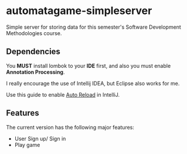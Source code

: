 # automatagame-simpleserver

Simple server for storing data for this semester's Software Development Methodologies course.

## Dependencies

You **MUST** install lombok to your **IDE** first, and also you must enable **Annotation Processing**.

I really encourage the use of Intellij IDEA, but Eclipse also works for me.

Use this guide to enable [Auto Reload](https://mkyong.com/spring-boot/intellij-idea-spring-boot-template-reload-is-not-working/) in IntelliJ.

## Features

The current version has the following major features:
* User Sign up/ Sign in
* Play game